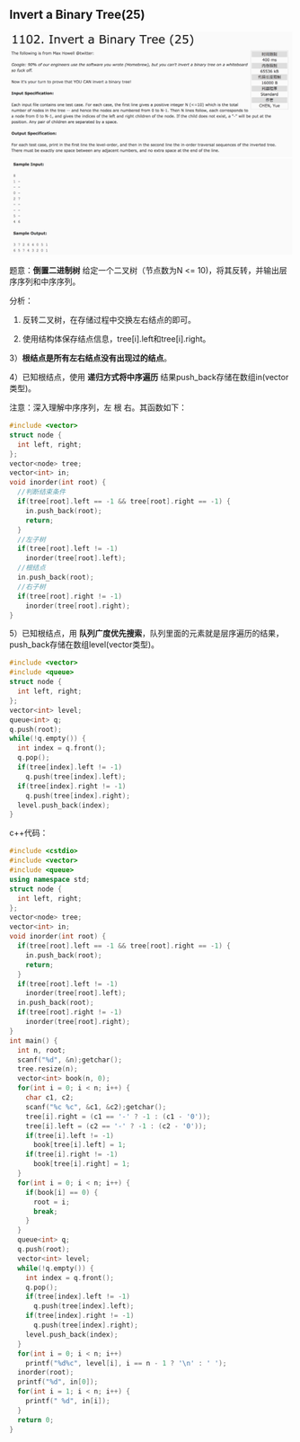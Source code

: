 ## Invert a Binary Tree(25)

![1102](image/1102_1.png)
![1102](image/1102_2.png)

题意：**倒置二进制树** 给定一个二叉树（节点数为N <= 10)，将其反转，并输出层序序列和中序序列。

分析：

1) 反转二叉树，在存储过程中交换左右结点的即可。

2) 使用结构体保存结点信息，tree[i].left和tree[i].right。

3）**根结点是所有左右结点没有出现过的结点**。

4）已知根结点，使用 **递归方式将中序遍历** 结果push_back存储在数组in(vector类型)。

注意：深入理解中序序列，左 根 右。其函数如下：

```c++
#include <vector>
struct node {
  int left, right;
};
vector<node> tree;
vector<int> in;
void inorder(int root) {
  //判断结束条件
  if(tree[root].left == -1 && tree[root].right == -1) {
    in.push_back(root);
    return;
  }
  //左子树
  if(tree[root].left != -1)
    inorder(tree[root].left);
  //根结点
  in.push_back(root);
  //右子树
  if(tree[root].right != -1)
    inorder(tree[root].right);
}
```

5）已知根结点，用 **队列广度优先搜索**，队列里面的元素就是层序遍历的结果，push_back存储在数组level(vector类型)。

```c++
#include <vector>
#include <queue>
struct node {
  int left, right;
};
vector<int> level;
queue<int> q;
q.push(root);
while(!q.empty()) {
  int index = q.front();
  q.pop();
  if(tree[index].left != -1)
    q.push(tree[index].left);
  if(tree[index].right != -1)
    q.push(tree[index].right);
  level.push_back(index);
}
```

c++代码：

```c++
#include <cstdio>
#include <vector>
#include <queue>
using namespace std;
struct node {
  int left, right;
};
vector<node> tree;
vector<int> in;
void inorder(int root) {
  if(tree[root].left == -1 && tree[root].right == -1) {
    in.push_back(root);
    return;
  }
  if(tree[root].left != -1)
    inorder(tree[root].left);
  in.push_back(root);
  if(tree[root].right != -1)
    inorder(tree[root].right);
}
int main() {
  int n, root;
  scanf("%d", &n);getchar();
  tree.resize(n);
  vector<int> book(n, 0);
  for(int i = 0; i < n; i++) {
    char c1, c2;
    scanf("%c %c", &c1, &c2);getchar();
    tree[i].right = (c1 == '-' ? -1 : (c1 - '0'));
    tree[i].left = (c2 == '-' ? -1 : (c2 - '0'));
    if(tree[i].left != -1)
      book[tree[i].left] = 1;
    if(tree[i].right != -1)
      book[tree[i].right] = 1;
  }
  for(int i = 0; i < n; i++) {
    if(book[i] == 0) {
      root = i;
      break;
    }
  }
  queue<int> q;
  q.push(root);
  vector<int> level;
  while(!q.empty()) {
    int index = q.front();
    q.pop();
    if(tree[index].left != -1)
      q.push(tree[index].left);
    if(tree[index].right != -1)
      q.push(tree[index].right);
    level.push_back(index);
  }
  for(int i = 0; i < n; i++)
    printf("%d%c", level[i], i == n - 1 ? '\n' : ' ');
  inorder(root);
  printf("%d", in[0]);
  for(int i = 1; i < n; i++) {
    printf(" %d", in[i]);
  }
  return 0;
}
```
